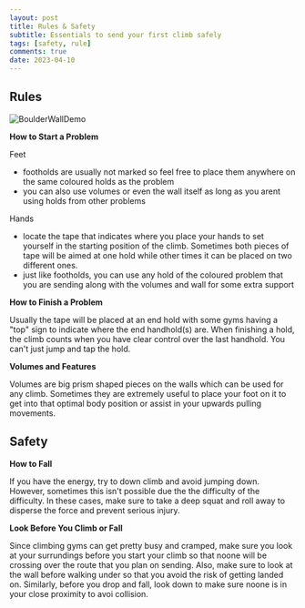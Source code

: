 ```yaml
---
layout: post
title: Rules & Safety
subtitle: Essentials to send your first climb safely
tags: [safety, rule]
comments: true
date: 2023-04-10
---
```


## Rules

![BoulderWallDemo](https://user-images.githubusercontent.com/123664793/231210748-b1975735-6a2e-4632-aa83-804901ad1c7b.jpg)

**How to Start a Problem**

Feet
* footholds are usually not marked so feel free to place them anywhere on the same coloured holds as the problem
* you can also use volumes or even the wall itself as long as you arent using holds from other problems

Hands
* locate the tape that indicates where you place your hands to set yourself in the starting position of the climb. Sometimes both pieces of tape will be aimed at one hold while other times it can be placed on two different ones.
* just like footholds, you can use any hold of the coloured problem that you are sending along with the volumes and wall for some extra support

**How to Finish a Problem**

Usually the tape will be placed at an end hold with some gyms having a "top" sign to indicate where the end handhold(s) are. When finishing a hold, the climb counts when you have clear control over the last handhold. You can't just jump and tap the hold.

**Volumes and Features**

Volumes are big prism shaped pieces on the walls which can be used for any climb. Sometimes they are extremely useful to place your foot on it to get into that optimal body position or assist in your upwards pulling movements.

## Safety

**How to Fall**

If you have the energy, try to down climb and avoid jumping down. However, sometimes this isn't possible due the the difficulty of the difficulty. In these cases, make sure to take a deep squat and roll away to disperse the force and prevent serious injury. 

**Look Before You Climb or Fall**

Since climbing gyms can get pretty busy and cramped, make sure you look at your surrundings before you start your climb so that noone will be crossing over the route that you plan on sending. Also, make sure to look at the wall before walking under so that you avoid the risk of getting landed on. Similarly, before you drop and fall, look down to make sure noone is in your close proximity to avoi collision.


